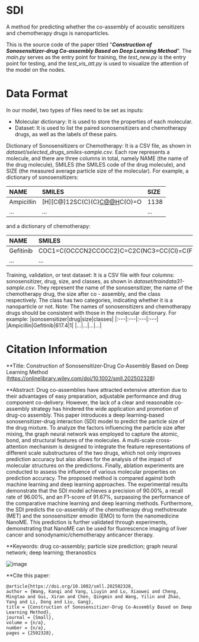 # SDI
A method for predicting whether the co-assembly of acoustic sensitizers and chemotherapy drugs is nanoparticles. 

This is the source code of the paper titled "***Construction of Sonosensitizer-drug Co-assembly Based on Deep Learning Method***". The *main.py* serves as the entry point for training, the *test_new.py* is the entry point for testing, and the *test_vis_att.py* is used to visualize the attention of the model on the nodes.

# Data Format

In our model, two types of files need to be set as inputs:
* Molecular dictionary: It is used to store the properties of each molecular.
* Dataset: It is used to list the paired sonosensitizers and chemotherapy drugs, as well as the labels of these pairs.

Dictionary of Sonosensitizers or Chemotherapy:
It is a CSV file, as shown in *dataset/selected_drugs_smiles-sample.csv*. Each row represents a molecule, and there are three columns in total, namely NAME (the name of the drug molecule), SMILES (the SMILES code of the drug molecule), and SIZE (the measured average particle size of the molecular). For example, a dictionary of sonosensitizers:

|NAME|SMILES|SIZE|
|:---|:---|:---|
|Ampicillin|[H][C@]12SC(C)(C)[C@@H](N1C(=O)[C@H]2NC(=O)[C@H](N)C1=CC=CC=C1)C(O)=O|1138|
|...|...|...|

and a dictionary of chemotherapy:

|NAME|SMILES|SIZE|
|:---|:---|:---|
|Gefitinib|COC1=C(OCCCN2CCOCC2)C=C2C(NC3=CC(Cl)=C(F)C=C3)=NC=NC2=C1|7906|
|...|...|...|

Training, validation, or test dataset:
It is a CSV file with four columns: sonosensitizer, drug, size, and classes, as shown in *dataset/traindata31-sample.csv*. They represent the name of the sonosensitizer, the name of the chemotherapy drug, the size after co - assembly, and the class respectively. The class has two categories, indicating whether it is a nanoparticle or not. Note: The names of sonosensitizers and chemotherapy drugs should be consistent with those in the molecular dictionary. For example:
|sonosensitizer|drug|size|classes|
|:---|:---|:---|:---|
|Ampicillin|Gefitinib|617.4|1|
|...|...|...|...|


# Citation Information
**Title: 
Construction of Sonosensitizer‐Drug Co‐Assembly Based on Deep Learning Method (https://onlinelibrary.wiley.com/doi/10.1002/smll.202502328)

**Abstract: 
Drug co-assemblies have attracted extensive attention due to their advantages of easy preparation, adjustable performance and drug component co-delivery. However, the lack of a clear and reasonable co-assembly strategy has hindered the wide application and promotion of drug-co assembly. This paper introduces a deep learning-based sonosensitizer-drug interaction (SDI) model to predict the particle size of the drug mixture. To analyze the factors influencing the particle size after mixing, the graph neural network was employed to capture the atomic, bond, and structural features of the molecules. A multi-scale cross-attention mechanism is designed to integrate the feature representations of different scale substructures of the two drugs, which not only improves prediction accuracy but also allows for the analysis of the impact of molecular structures on the predictions. Finally, ablation experiments are conducted to assess the influence of various molecular properties on prediction accuracy. The proposed method is compared against both machine learning and deep learning approaches. The experimental results demonstrate that the SDI model achieves a precision of 90.00%, a recall rate of 96.00%, and an F1-score of 91.67%, surpassing the performance of the comparative machine learning and deep learning methods. Furthermore, the SDI predicts the co-assembly of the chemotherapy drug methotrexate (MET) and the sonosensitizer emodin (EMO) to form the nanomedicine NanoME. This prediction is further validated through experiments, demonstrating that NanoME can be used for fluorescence imaging of liver cancer and sonodynamic/chemotherapy anticancer therapy.

**Keywords: 
drug co-assembly; particle size prediction; graph neural network; deep learning; theranostics

![image](TOC.png)

**Cite this paper:
```
@article{https://doi.org/10.1002/smll.202502328,
author = {Wang, Kanqi and Yang, Liuyin and Lu, Xiaowei and Cheng, Mingtao and Gui, Xiran and Chen, Qingmin and Wang, Yilin and Zhao, Yang and Li, Dong and Liu, Gang},
title = {Construction of Sonosensitizer-Drug Co-Assembly Based on Deep Learning Method},
journal = {Small},
volume = {n/a},
number = {n/a},
pages = {2502328},
```